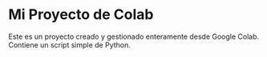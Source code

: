 # Mi Proyecto de Colab

Este es un proyecto creado y gestionado enteramente desde Google Colab.
Contiene un script simple de Python.
